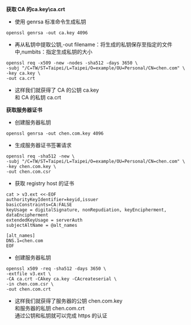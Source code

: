 __获取 CA 的ca.key\ca.crt__
* 使用 genrsa 标准命令生成私钥
```
openssl genrsa -out ca.key 4096
```
* 再从私钥中提取公钥,-out filename：将生成的私钥保存至指定的文件中,numbits：指定生成私钥的大小
```
openssl req -x509 -new -nodes -sha512 -days 3650 \
-subj "/C=TW/ST=Taipei/L=Taipei/O=example/OU=Personal/CN=chen.com" \
-key ca.key \
-out ca.crt
```
* 这样我们就获得了 CA 的公钥 ca.key<br>
和 CA 的私钥 ca.crt

__获取服务器证书__
* 创建服务器私钥
```
openssl genrsa -out chen.com.key 4096
```
* 生成服务器证书签署请求
```
openssl req -sha512 -new \
-subj "/C=TW/ST=Taipei/L=Taipei/O=example/OU=Personal/CN=chen.com" \
-key chen.com.key \
-out chen.com.csr
```
* 获取 registry host 的证书
```
cat > v3.ext <<-EOF
authorityKeyIdentifier=keyid,issuer
basicConstraints=CA:FALSE
keyUsage = digitalSignature, nonRepudiation, keyEncipherment, dataEncipherment
extendedKeyUsage = serverAuth 
subjectAltName = @alt_names

[alt_names]
DNS.1=chen.com
EOF
```
* 创建服务器私钥
```
openssl x509 -req -sha512 -days 3650 \
-extfile v3.ext \
-CA ca.crt -CAkey ca.key -CAcreateserial \
-in chen.com.csr \
-out chen.com.crt
```
* 这样我们就获得了服务器的公钥 chen.com.key<br>
和服务器的私钥 chen.com.crt<br>
通过公钥和私钥就可以完成 https 的认证